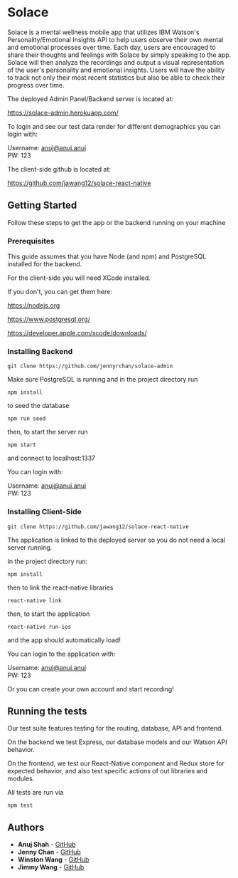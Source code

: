 # Solace
  
Solace is a mental wellness mobile app that utilizes IBM Watson's Personality/Emotional Insights API to help users observe their own mental and emotional processes over time. Each day, users are encouraged to share their thoughts and feelings with Solace by simply speaking to the app. Solace will then analyze the recordings and output a visual representation of the user's personality and emotional insights. Users will have the ability to track not only their most recent statistics but also be able to check their progress over time.
  
The deployed Admin Panel/Backend server is located at:
  
https://solace-admin.herokuapp.com/

To login and see our test data render for different demographics you can login with:
  
Username: anuj@anuj.anuj  
PW: 123  

  
The client-side github is located at:
  
https://github.com/jawang12/solace-react-native

  
  
## Getting Started
  
Follow these steps to get the app or the backend running on your machine
  
  
  
### Prerequisites
  
This guide assumes that you have Node (and npm) and PostgreSQL installed for the backend. 
  
For the client-side you will need XCode installed. 
  
If you don't, you can get them here: 
  
https://nodejs.org
  
https://www.postgresql.org/
  
https://developer.apple.com/xcode/downloads/
  
  
  
### Installing Backend
  
```
git clone https://github.com/jennyrchan/solace-admin
```
  
Make sure PostgreSQL is running and in the project directory run
  
```
npm install
```
  
to seed the database
  
```
npm run seed
```
  
then, to start the server run
  
```
npm start
```
  
and connect to localhost:1337
  
You can login with:  
  
Username: anuj@anuj.anuj  
PW: 123  
  
  
  
### Installing Client-Side
  
```
git clone https://github.com/jawang12/solace-react-native
```
  
The application is linked to the deployed server so you do not need a local server running.
  
In the project directory run:
  
```
npm install
```
  
then to link the react-native libraries
  
```
react-native link
```
  
then, to start the application
  
```
react-native run-ios
```
  
and the app should automatically load!
  
You can login to the application with:   
    
Username: anuj@anuj.anuj  
PW: 123  
     
Or you can create your own account and start recording!
  
  
  
## Running the tests
  
Our test suite features testing for the routing, database, API and frontend. 
  
On the backend we test Express, our database models and our Watson API behavior. 
  
On the frontend, we test our React-Native component and Redux store for expected behavior, and also test specific actions of out libraries and modules. 
  
All tests are run via
  
```
npm test
```
  
  
  
## Authors
  
* **Anuj Shah** - [GitHub](https://github.com/anujshah108)
* **Jenny Chan** - [GitHub](https://github.com/jennyrchan)
* **Winston Wang** - [GitHub](https://github.com/mobiuschang)
* **Jimmy Wang** - [GitHub](https://github.com/jawang12)



